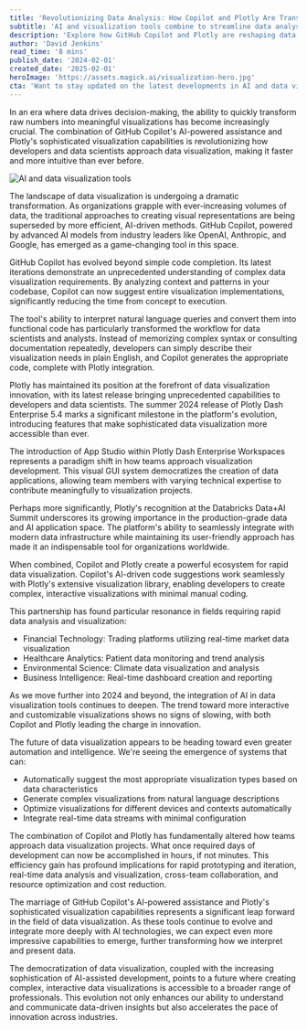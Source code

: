 ```yaml
---
title: 'Revolutionizing Data Analysis: How Copilot and Plotly Are Transforming Rapid Data Visualization'
subtitle: 'AI and visualization tools combine to streamline data analysis workflows'
description: 'Explore how GitHub Copilot and Plotly are reshaping data visualization by merging AI-powered assistance with advanced visualization capabilities. Learn how these innovations are revolutionizing the way developers and data scientists analyze, interpret, and present data.'
author: 'David Jenkins'
read_time: '8 mins'
publish_date: '2024-02-01'
created_date: '2025-02-01'
heroImage: 'https://assets.magick.ai/visualization-hero.jpg'
cta: 'Want to stay updated on the latest developments in AI and data visualization? Follow us on LinkedIn at [Magick AI](https://www.linkedin.com/company/magick-ai) for regular insights and updates on how AI is transforming the technology landscape.'
---
```


In an era where data drives decision-making, the ability to quickly transform raw numbers into meaningful visualizations has become increasingly crucial. The combination of GitHub Copilot's AI-powered assistance and Plotly's sophisticated visualization capabilities is revolutionizing how developers and data scientists approach data visualization, making it faster and more intuitive than ever before.

![AI and data visualization tools](https://i.magick.ai/PIXE/1738422757298_magick_img.webp)

The landscape of data visualization is undergoing a dramatic transformation. As organizations grapple with ever-increasing volumes of data, the traditional approaches to creating visual representations are being superseded by more efficient, AI-driven methods. GitHub Copilot, powered by advanced AI models from industry leaders like OpenAI, Anthropic, and Google, has emerged as a game-changing tool in this space.

GitHub Copilot has evolved beyond simple code completion. Its latest iterations demonstrate an unprecedented understanding of complex data visualization requirements. By analyzing context and patterns in your codebase, Copilot can now suggest entire visualization implementations, significantly reducing the time from concept to execution.

The tool's ability to interpret natural language queries and convert them into functional code has particularly transformed the workflow for data scientists and analysts. Instead of memorizing complex syntax or consulting documentation repeatedly, developers can simply describe their visualization needs in plain English, and Copilot generates the appropriate code, complete with Plotly integration.

Plotly has maintained its position at the forefront of data visualization innovation, with its latest release bringing unprecedented capabilities to developers and data scientists. The summer 2024 release of Plotly Dash Enterprise 5.4 marks a significant milestone in the platform's evolution, introducing features that make sophisticated data visualization more accessible than ever.

The introduction of App Studio within Plotly Dash Enterprise Workspaces represents a paradigm shift in how teams approach visualization development. This visual GUI system democratizes the creation of data applications, allowing team members with varying technical expertise to contribute meaningfully to visualization projects.

Perhaps more significantly, Plotly's recognition at the Databricks Data+AI Summit underscores its growing importance in the production-grade data and AI application space. The platform's ability to seamlessly integrate with modern data infrastructure while maintaining its user-friendly approach has made it an indispensable tool for organizations worldwide.

When combined, Copilot and Plotly create a powerful ecosystem for rapid data visualization. Copilot's AI-driven code suggestions work seamlessly with Plotly's extensive visualization library, enabling developers to create complex, interactive visualizations with minimal manual coding.

This partnership has found particular resonance in fields requiring rapid data analysis and visualization:
- Financial Technology: Trading platforms utilizing real-time market data visualization
- Healthcare Analytics: Patient data monitoring and trend analysis
- Environmental Science: Climate data visualization and analysis
- Business Intelligence: Real-time dashboard creation and reporting

As we move further into 2024 and beyond, the integration of AI in data visualization tools continues to deepen. The trend toward more interactive and customizable visualizations shows no signs of slowing, with both Copilot and Plotly leading the charge in innovation.

The future of data visualization appears to be heading toward even greater automation and intelligence. We're seeing the emergence of systems that can:
- Automatically suggest the most appropriate visualization types based on data characteristics
- Generate complex visualizations from natural language descriptions
- Optimize visualizations for different devices and contexts automatically
- Integrate real-time data streams with minimal configuration

The combination of Copilot and Plotly has fundamentally altered how teams approach data visualization projects. What once required days of development can now be accomplished in hours, if not minutes. This efficiency gain has profound implications for rapid prototyping and iteration, real-time data analysis and visualization, cross-team collaboration, and resource optimization and cost reduction.

The marriage of GitHub Copilot's AI-powered assistance and Plotly's sophisticated visualization capabilities represents a significant leap forward in the field of data visualization. As these tools continue to evolve and integrate more deeply with AI technologies, we can expect even more impressive capabilities to emerge, further transforming how we interpret and present data.

The democratization of data visualization, coupled with the increasing sophistication of AI-assisted development, points to a future where creating complex, interactive data visualizations is accessible to a broader range of professionals. This evolution not only enhances our ability to understand and communicate data-driven insights but also accelerates the pace of innovation across industries.